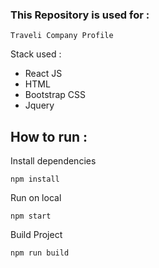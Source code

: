 ### This Repository is used for :


```
Traveli Company Profile
```

Stack used :
- React JS
- HTML 
- Bootstrap CSS
- Jquery

## How to run :

Install dependencies 
```
npm install
```

Run on local
```
npm start
```

Build Project 
```
npm run build
```